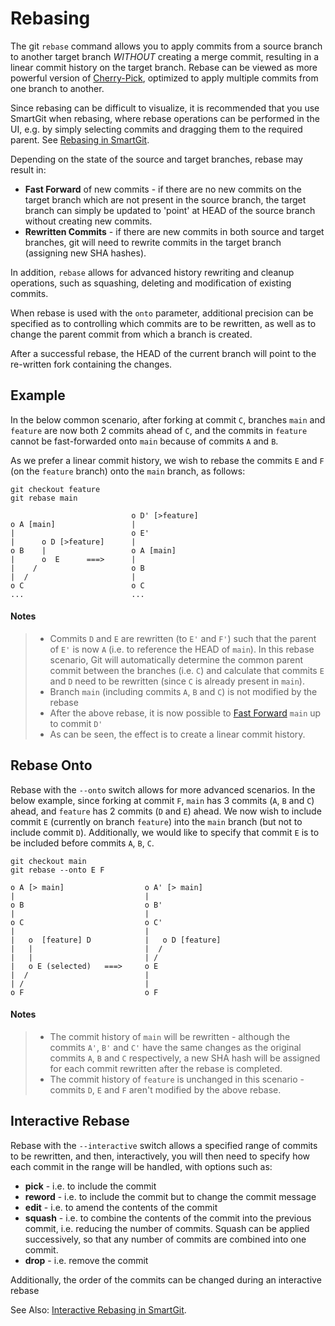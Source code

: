 # Rebasing

The git `rebase` command allows you to apply commits from a source branch to another target branch *WITHOUT* creating a merge commit, resulting in a linear commit history on the target branch. Rebase can be viewed as more powerful version of [Cherry-Pick](Cherry-Picking.md), optimized to apply multiple commits from one branch to another.

Since rebasing can be difficult to visualize, it is recommended that you use SmartGit when rebasing, where rebase operations can be performed in the UI, e.g. by simply selecting commits and dragging them to the required parent. See [Rebasing in SmartGit](../GUI/Branch/Rebase.md).

Depending on the state of the source and target branches, rebase may result in:

- **Fast Forward** of new commits - if there are no new commits on the target branch which are not present in the source branch, the target branch can simply be updated to 'point' at HEAD of the source branch without creating new commits.
- **Rewritten Commits** - if there are new commits in both source and target branches, git will need to rewrite commits in the target branch (assigning new SHA hashes).

In addition, `rebase` allows for advanced history rewriting and cleanup operations, such as squashing, deleting and modification of existing commits.

When rebase is used with the `onto` parameter, additional precision can be specified as to controlling which commits are to be rewritten, as well as to change the parent commit from which a branch is created.

After a successful rebase, the HEAD of the current branch will point to the re-written fork containing the changes.

## Example

In the below common scenario, after forking at commit `C`, branches `main` and `feature` are now both 2 commits ahead of `C`, and the commits in `feature` cannot be fast-forwarded onto `main` because of commits `A` and `B`.

As we prefer a linear commit history, we wish to rebase the commits `E` and `F` (on the `feature` branch) onto the `main` branch, as follows:

```
git checkout feature
git rebase main
```

``` text
                           o D' [>feature]
o A [main]                 |
|                          o E'
|      o D [>feature]      |
o B    |                   o A [main]
|      o  E      ===>      |
|    /                     o B
|  /                       |
o C                        o C
...                        ...
```

#### Notes
> - Commits `D` and `E` are rewritten (to `E'` and `F'`) such that the parent of `E'` is now `A` (i.e. to reference the HEAD of `main`).
> In this rebase scenario, Git will automatically determine the common parent commit between the branches (i.e. `C`) and calculate that commits `E` and `D` need to be rewritten (since `C` is already present in `main`).
> - Branch `main` (including commits `A`, `B` and `C`) is not modified by the rebase
> - After the above rebase, it is now possible to [Fast Forward](Merging.md#fast-forward-merge) `main` up to commit `D'`
> - As can be seen, the effect is to create a linear commit history.

## Rebase Onto
Rebase with the `--onto` switch allows for more advanced scenarios.
In the below example, since forking at commit `F`, `main` has 3 commits (`A`, `B` and `C`) ahead, and `feature` has 2 commits (`D` and `E`) ahead.
We now wish to include commit `E` (currently on branch `feature`) into the `main` branch (but not to include commit `D`).
Additionally, we would like to specify that commit `E` is to be included before commits `A`, `B`, `C`.

```
git checkout main
git rebase --onto E F
```

``` text
o A [> main]                  o A' [> main] 
|                             |
o B                           o B'
|                             |
o C                           o C'
|                             |
|   o  [feature] D            |   o D [feature]
|   |                         |  /
|   |                         | /
|   o E (selected)   ===>     o E
|  /                          |
| /                           |
o F                           o F
```

#### Notes
> - The commit history of `main` will be rewritten - although the commits `A'`, `B'` and `C'` have the same changes as the original commits `A`, `B` and `C` respectively, a new SHA hash will be assigned for each commit rewritten after the rebase is completed.
> - The commit history of `feature` is unchanged in this scenario - commits `D`, `E` and `F` aren't modified by the above rebase.

## Interactive Rebase

Rebase with the `--interactive` switch allows a specified range of commits to be rewritten, and then, interactively, you will then need to specify how each commit in the range will be handled, with options such as:
- **pick** - i.e. to include the commit
- **reword** - i.e. to include the commit but to change the commit message
- **edit** - i.e. to amend the contents of the commit
- **squash** - i.e. to combine the contents of the commit into the previous commit, i.e. reducing the number of commits. Squash can be applied successively, so that any number of commits are combined into one commit.
- **drop** - i.e. remove the commit

Additionally, the order of the commits can be changed during an interactive rebase

See Also: [Interactive Rebasing in SmartGit](../GUI/Branch/Rebase-Interactive.md).
